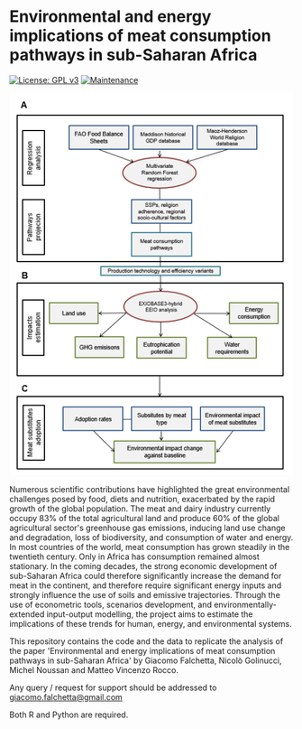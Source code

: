 # Environmental and energy implications of meat consumption pathways in sub-Saharan Africa

[![License: GPL v3](https://img.shields.io/badge/License-GPLv3-blue.svg)](https://www.gnu.org/licenses/gpl-3.0) [![Maintenance](https://img.shields.io/badge/Maintained%3F-yes-green.svg)](https://GitHub.com/Naereen/StrapDown.js/graphs/commit-activity)

![alt text](https://raw.githubusercontent.com/giacfalk/MEAT_SSA/master/logo.png)

Numerous scientific contributions have highlighted the great environmental challenges posed by food, diets and nutrition, exacerbated by the rapid growth of the global population. The meat and dairy industry currently occupy 83% of the total agricultural land and produce 60% of the global agricultural sector's greenhouse gas emissions, inducing land use change and degradation, loss of biodiversity, and consumption of water and energy. In most countries of the world, meat consumption has grown steadily in the twentieth century. Only in Africa has consumption remained almost stationary. In the coming decades, the strong economic development of sub-Saharan Africa could therefore significantly increase the demand for meat in the continent, and therefore require significant energy inputs and strongly influence the use of soils and emissive trajectories. Through the use of econometric tools, scenarios development, and environmentally-extended input-output modelling, the project aims to estimate the implications of these trends for human, energy, and environmental systems.

This repository contains the code and the data to replicate the analysis of the paper 'Environmental and energy implications of meat consumption pathways in sub-Saharan Africa' by Giacomo Falchetta, Nicolò Golinucci, Michel Noussan and Matteo Vincenzo Rocco.

Any query / request for support should be addressed to giacomo.falchetta@gmail.com 

Both R and Python are required. 
